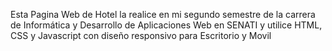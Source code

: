 Esta Pagina Web de Hotel la realice en mi segundo semestre de la carrera de Informática y Desarrollo de Aplicaciones Web en SENATI y utilice HTML, CSS y Javascript con diseño responsivo para Escritorio y Movil
